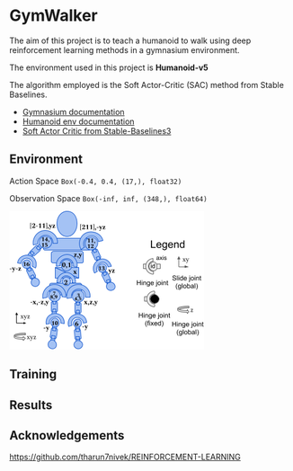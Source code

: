 # GymWalker
The aim of this project is to teach a humanoid to walk using deep reinforcement learning methods in a gymnasium environment.

The environment used in this project is **Humanoid-v5**

The algorithm employed is the Soft Actor-Critic (SAC) method from Stable Baselines.


 - [Gymnasium documentation](https://gymnasium.farama.org/index.html)
 - [Humanoid env documentation](https://gymnasium.farama.org/environments/mujoco/humanoid/)
 - [Soft Actor Critic from Stable-Baselines3](https://stable-baselines3.readthedocs.io/en/master/modules/sac.html)


 ## Environment 

 Action Space ```Box(-0.4, 0.4, (17,), float32)```
 
 Observation Space ```Box(-inf, inf, (348,), float64)```

![Humanoid image](https://github.com/Gazeux33/Humanoid/blob/main/assets/humanoid.png)

## Training



## Results


## Acknowledgements

https://github.com/tharun7nivek/REINFORCEMENT-LEARNING